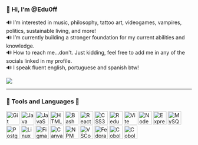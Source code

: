 ### 🩷 Hi, I’m @Edu0ff  
🔊 I’m interested in music, philosophy, tattoo art, videogames, vampires, politics, sustainable living, and more!  
🔊 I’m currently building a stronger foundation for my current abilities and knowledge.  
🔊 How to reach me...don't. Just kidding, feel free to add me in any of the socials linked in my profile.  
🔊 I speak fluent english, portuguese and spanish btw!  

![](https://readme-spotify-now-playing-gamma.vercel.app/spotify)

***

### 🩷 Tools and Languages 🩷

  <a href="https://git-scm.com/" target="_blank" rel="noreferrer"><img src="https://raw.githubusercontent.com/danielcranney/readme-generator/main/public/icons/skills/git-colored.svg" width="36" height="36" alt="Git" /></a>
  <a href="https://www.oracle.com/java/" target="_blank" rel="noreferrer"><img src="https://raw.githubusercontent.com/danielcranney/readme-generator/main/public/icons/skills/java-colored.svg" width="36" height="36" alt="Java" /></a>
  <a href="https://developer.mozilla.org/en-US/docs/Web/JavaScript" target="_blank" rel="noreferrer"><img src="https://raw.githubusercontent.com/danielcranney/readme-generator/main/public/icons/skills/javascript-colored.svg" width="36" height="36" alt="JavaScript" /></a>
  <a href="https://developer.mozilla.org/en-US/docs/Glossary/HTML5" target="_blank" rel="noreferrer"><img src="https://raw.githubusercontent.com/danielcranney/readme-generator/main/public/icons/skills/html5-colored.svg" width="36" height="36" alt="HTML5" /></a>
  <a><img src="https://cdn.jsdelivr.net/gh/devicons/devicon/icons/bash/bash-original.svg" width="36" height="36" alt="Bash"/></a>
  <a href="https://reactjs.org/" target="_blank" rel="noreferrer"><img src="https://raw.githubusercontent.com/danielcranney/readme-generator/main/public/icons/skills/react-colored.svg" width="36" height="36" alt="React" /></a>
  <a href="https://www.w3.org/TR/CSS/#css" target="_blank" rel="noreferrer"><img src="https://raw.githubusercontent.com/danielcranney/readme-generator/main/public/icons/skills/css3-colored.svg" width="36" height="36" alt="CSS3" /></a>
  <a href="https://redux.js.org/" target="_blank" rel="noreferrer"><img src="https://raw.githubusercontent.com/danielcranney/readme-generator/main/public/icons/skills/redux-colored.svg" width="36" height="36" alt="Redux" /></a>
  <a href="https://vitejs.dev/" target="_blank" rel="noreferrer"><img src="https://raw.githubusercontent.com/danielcranney/readme-generator/main/public/icons/skills/vite-colored.svg" width="36" height="36" alt="Vite" /></a>
  <a href="https://nodejs.org/en/" target="_blank" rel="noreferrer"><img src="https://raw.githubusercontent.com/danielcranney/readme-generator/main/public/icons/skills/nodejs-colored.svg" width="36" height="36" alt="NodeJS" /></a>
  <a href="https://expressjs.com/" target="_blank" rel="noreferrer"><img src="https://upload.wikimedia.org/wikipedia/commons/thumb/b/bf/Status_iucn_EX_icon_blank.svg/2048px-Status_iucn_EX_icon_blank.svg.png" width="36" height="36" alt="Express" /></a>
  <a href="https://www.mysql.com/" target="_blank" rel="noreferrer"><img src="https://raw.githubusercontent.com/danielcranney/readme-generator/main/public/icons/skills/mysql-colored.svg" width="36" height="36" alt="MySQL" /></a>
  <a href="https://www.postgresql.org/" target="_blank" rel="noreferrer"><img src="https://raw.githubusercontent.com/danielcranney/readme-generator/main/public/icons/skills/postgresql-colored.svg" width="36" height="36" alt="PostgreSQL" /></a>
  <a href="https://www.linux.org" target="_blank" rel="noreferrer"><img src="https://raw.githubusercontent.com/danielcranney/readme-generator/main/public/icons/skills/linux-colored.svg" width="36" height="36" alt="Linux" /></a>
  <a href="https://www.figma.com/" target="_blank" rel="noreferrer"><img src="https://raw.githubusercontent.com/danielcranney/readme-generator/main/public/icons/skills/figma-colored.svg" width="36" height="36" alt="Figma" /></a>
  <a><img src="https://cdn.jsdelivr.net/gh/devicons/devicon/icons/canva/canva-original.svg" width="36" height="36" alt="Canva"/></a>
  <a><img src="https://cdn.jsdelivr.net/gh/devicons/devicon/icons/npm/npm-original-wordmark.svg" width="36" height="36" alt="NPM"/></a>
  <a><img src="https://cdn.jsdelivr.net/gh/devicons/devicon/icons/visualstudio/visualstudio-plain.svg" width="36" height="36" alt="VSCode"/></a>
  <a><img src="https://cdn.jsdelivr.net/gh/devicons/devicon/icons/fedora/fedora-plain.svg" width="36" height="36" alt="Fedora"/></a>
  <a><img src="https://static-00.iconduck.com/assets.00/file-type-cobol-icon-2048x1753-5yvlgc33.png" width="36" height="36" alt="Cobol" /></a>
  <a><img src="https://mariadb.com/wp-content/uploads/2019/11/mariadb-logo-vert_blue-transparent-600x489.png" width="36" height="36" alt="Cobol" /></a>
         
<!---
Edu0ff/Edu0ff is a ✨ special ✨ repository because its `README.md` (this file) appears on your GitHub profile.
You can click the Preview link to take a look at your changes.
--->
